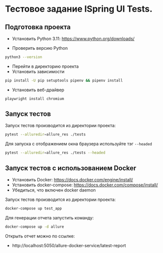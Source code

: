# Тестовое задание ISpring UI Tests.

## Подготовка проекта
- Установить Python 3.11:
https://www.python.org/downloads/

- Проверить версию Python
```sh
python3 --version
```
- Перейти в директорию проекта
- Установить зависимости
```sh
pip install -U pip setuptools pipenv && pipenv install
 ```
- Установить веб-драйвер
```sh
playwright install chromium
 ```


## Запуск тестов
Запуск тестов производится из директории проекта:
```sh
pytest --alluredir=allure_res ./tests
```
Для запуска с отображением окна браузера используйте тэг  `````--headed`````
```sh
pytest --alluredir=allure_res ./tests --headed
```



## Запуск тестов с использованием Docker

- Установить Docker: https://docs.docker.com/engine/install/
- Установить docker-compose: https://docs.docker.com/compose/install/
- Убедиться, что включен docker daemon

Запуск тестов производится из директории проекта:
```sh
docker-compose up test_app
```
Для генерации отчета запустить команду:

```sh
docker-compose up -d allure
```

Открыть отчет можно по ссылке:
- http://localhost:5050/allure-docker-service/latest-report

